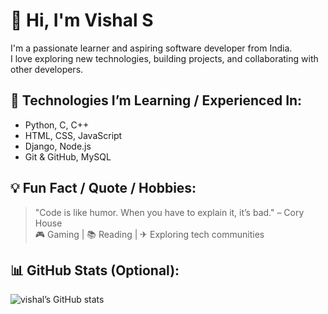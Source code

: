# 👋 Hi, I'm Vishal S

I'm a passionate learner and aspiring software developer from India.  
I love exploring new technologies, building projects, and collaborating with other developers.

## 🚀 Technologies I’m Learning / Experienced In:
- Python, C, C++
- HTML, CSS, JavaScript
- Django, Node.js
- Git & GitHub, MySQL


## 💡 Fun Fact / Quote / Hobbies:
> "Code is like humor. When you have to explain it, it’s bad." – Cory House  
🎮 Gaming | 📚 Reading | ✈ Exploring tech communities

## 📊 GitHub Stats (Optional):
![vishal’s GitHub stats](https://github-readme-stats.vercel.app/api?username=vishal07&show_icons=true)
